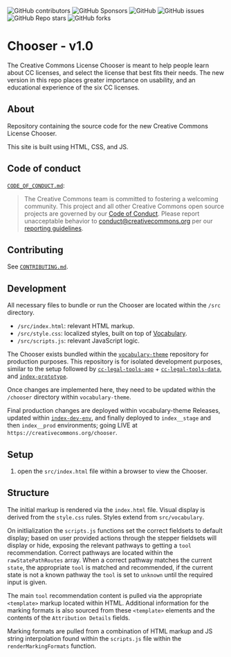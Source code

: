 ![GitHub contributors](https://img.shields.io/github/contributors/creativecommons/chooser)
![GitHub Sponsors](https://img.shields.io/github/sponsors/creativecommons)
![GitHub](https://img.shields.io/github/license/creativecommons/chooser)
![GitHub issues](https://img.shields.io/github/issues-raw/creativecommons/chooser)
![GitHub Repo stars](https://img.shields.io/github/stars/creativecommons/chooser?style=social)
![GitHub forks](https://img.shields.io/github/forks/creativecommons/chooser?style=social)

# Chooser - v1.0


The Creative Commons License Chooser is meant to help people learn about CC licenses, and select the license that best fits their needs. The new version in this repo places greater importance on usability, and an educational experience of the six CC licenses.


## About

Repository containing the source code for the new Creative Commons License Chooser.

This site is built using HTML, CSS, and JS.


## Code of conduct

[`CODE_OF_CONDUCT.md`][org-coc]:
> The Creative Commons team is committed to fostering a welcoming community.
> This project and all other Creative Commons open source projects are governed
> by our [Code of Conduct][code_of_conduct]. Please report unacceptable
> behavior to [conduct@creativecommons.org](mailto:conduct@creativecommons.org)
> per our [reporting guidelines][reporting_guide].

[org-coc]: https://github.com/creativecommons/.github/blob/main/CODE_OF_CONDUCT.md
[code_of_conduct]: https://opensource.creativecommons.org/community/code-of-conduct/
[reporting_guide]: https://opensource.creativecommons.org/community/code-of-conduct/enforcement/


## Contributing

See [`CONTRIBUTING.md`][org-contrib].

[org-contrib]: https://github.com/creativecommons/.github/blob/main/CONTRIBUTING.md


## Development

All necessary files to bundle or run the Chooser are located within the `/src` directory.

* `/src/index.html`: relevant HTML markup.
* `/src/style.css`: localized styles, built on top of [Vocabulary][vocabulary].
* `/src/scripts.js`: relevant JavaScript logic.

The Chooser exists bundled within the [`vocabulary-theme`][vocabulary-theme] repository for production purposes. This repository is for isolated development purposes, similar to the setup followed by [`cc-legal-tools-app`][cc-legal-tools-app] + [`cc-legal-tools-data`][cc-legal-tools-data], and [`index-prototype`][index-prototype].

Once changes are implemented here, they need to be updated within the `/chooser` directory within `vocabulary-theme`. 

Final production changes are deployed within vocabulary-theme Releases, updated within [`index-dev-env`][index-dev-env], and finally deployed to `index__stage` and then `index__prod` environments; going LIVE at `https://creativecommons.org/chooser`.


## Setup
1. open the `src/index.html` file within a browser to view the Chooser.

[cc-legal-tools-app]: https://github.com/creativecommons/cc-legal-tools-app 
[cc-legal-tools-data]: https://github.com/creativecommons/cc-legal-tools-data
[index-dev-env]: https://github.com/creativecommons/index-dev-env
[index-prototype]: https://github.com/creativecommons/index-prototype
[vocabulary]: https://github.com/creativecommons/vocabulary
[vocabulary-theme]: https://github.com/creativecommons/vocabulary-theme


## Structure

The initial markup is rendered via the `index.html` file. Visual display is derived from the `style.css` rules. Styles extend from `src/vocabulary`.

On initlialization the `scripts.js` functions set the correct fieldsets to default display; based on user provided actions through the stepper fieldsets will display or hide, exposing the relevant pathways to getting a `tool` recommendation. Correct pathways are located within the `rawStatePathRoutes` array. When a correct pathway matches the current `state`, the appropriate `tool` is matched and recommended, if the current state is not a known pathway the `tool` is set to `unknown` until the required input is given.

The main `tool` recommendation content is pulled via the appropriate `<template>` markup located within HTML. Additional information for the marking formats is also sourced from these `<template>` elements and the contents of the `Attribution Details` fields.

Marking formats are pulled from a combination of HTML markup and JS string interpolation found within the `scripts.js` file within the `renderMarkingFormats` function.
